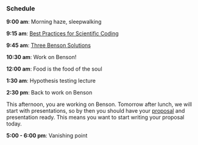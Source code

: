 ### Schedule

**9:00 am**: Morning haze, sleepwalking

**9:15 am**: [Best Practices for Scientific Coding](Best_Practices_for_Scientific_Coding.pdf)

**9:45 am**: [Three Benson Solutions](three_Benson_solutions.ipynb)

**10:30 am**: Work on Benson!

**12:00 am**: Food is the food of the soul

**1:30 am**: Hypothesis testing lecture

**2:30 pm**: Back to work on Benson

This afternoon, you are working on Benson. Tomorrow after lunch, we will start with presentations, so by then you should have your [proposal](Structure_of_the_Benson_Proposal.md) and presentation ready. This means you want to start writing your proposal today.

**5:00 - 6:00 pm**: Vanishing point
